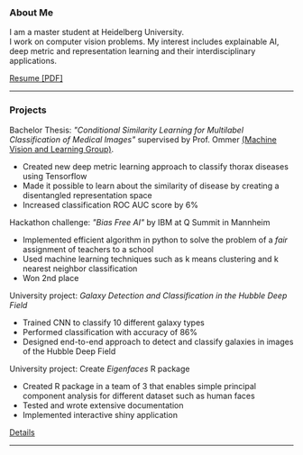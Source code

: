 ### About Me
I am a master student at Heidelberg University. \
I work on computer vision problems. My interest includes explainable AI, deep metric and representation learning and their interdisciplinary applications.

<a href="https://mafi2.github.io/files/Resume.pdf" target="_blank"><span class="uk-icon link-text" uk-icon="icon: file-pdf; ratio: 1"></span><span class="link-text">Resume [PDF]</span></a>

---

### Projects 
Bachelor Thesis: _"Conditional Similarity Learning for Multilabel Classification of Medical Images"_ 
supervised by Prof. Ommer [(Machine Vision and Learning Group)](https://ommer-lab.com).
* Created new deep metric learning approach to classify thorax diseases using Tensorflow
* Made it possible to learn about the similarity of disease by creating a disentangled representation space
* Increased classification ROC AUC score by 6% 

Hackathon challenge: _"Bias Free AI"_ by IBM at Q Summit in Mannheim
* Implemented efficient algorithm in python to solve the problem of a *fair* assignment of teachers to a school
* Used machine learning techniques such as k means clustering and k nearest neighbor classification
* Won 2nd place

University project: _Galaxy Detection and Classification in the Hubble Deep Field_
* Trained CNN to classify 10 different galaxy types
* Performed classification with accuracy of 86%
* Designed end-to-end approach to detect and classify galaxies in images of the Hubble Deep Field

University project: Create _Eigenfaces_ R package
* Created R package in a team of 3 that enables simple principal component analysis for different dataset such as human faces
* Tested and wrote extensive documentation
* Implemented interactive shiny application

<a href="https://mafi2.github.io/projects" ><span class="uk-icon link-text" uk-icon="icon: chevron-right; ratio: 1"></span><span class="link-text">Details</span></a>


---
<!---

### Here is an unordered list:

*   Item foo
*   Item bar
*   Item baz


### And a nested list:

- level 1 item
  - level 2 item
  - level 2 item
    - level 3 item
    - level 3 item
- level 1 item
  - level 2 item

### Small image

![Octocat](https://github.githubassets.com/images/icons/emoji/octocat.png)

-->